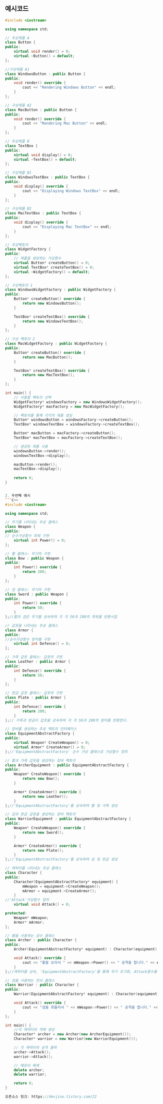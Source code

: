 ## 예시코드
```C++
#include <iostream>

using namespace std;

// 추상제품 A
class Button {
public:
    virtual void render() = 0;
    virtual ~Button() = default;
};

//구상제품 A1
class WindowsButton : public Button {
public:
    void render() override {
        cout << "Rendering Windows Button" << endl;
    }
};

// 구상제품 A2
class MacButton : public Button {
public:
    void render() override {
        cout << "Rendering Mac Button" << endl;
    }
};

// 추상제품 B
class TextBox {
public:
    virtual void display() = 0;
    virtual ~TextBox() = default;
};

// 구상제품 B1
class WindowsTextBox : public TextBox {
public:
    void display() override {
        cout << "Displaying Windows TextBox" << endl;
    }
};

// 구상제품 B2
class MacTextBox : public TextBox {
public:
    void display() override {
        cout << "Displaying Mac TextBox" << endl;
    }
};

// 추상팩토리
class WidgetFactory {
public:
    // 제품을 생성하는 가상함수
    virtual Button* createButton() = 0;
    virtual TextBox* createTextBox() = 0;
    virtual ~WidgetFactory() = default;
};

// 구상팩토리 1
class WindowsWidgetFactory : public WidgetFactory {
public:
    Button* createButton() override {
        return new WindowsButton();
    }

    TextBox* createTextBox() override {
        return new WindowsTextBox();
    }
};

// 구상 팩토리 2
class MacWidgetFactory : public WidgetFactory {
public:
    Button* createButton() override {
        return new MacButton();
    }

    TextBox* createTextBox() override {
        return new MacTextBox();
    }
};

int main() {
    // 사용할 팩토리 선택
    WidgetFactory* windowsFactory = new WindowsWidgetFactory();
    WidgetFactory* macFactory = new MacWidgetFactory();

    // 팩토리를 통해 각각의 제품 생성
    Button* windowsButton = windowsFactory->createButton();
    TextBox* windowsTextBox = windowsFactory->createTextBox();

    Button* macButton = macFactory->createButton();
    TextBox* macTextBox = macFactory->createTextBox();

    // 생성된 제품 사용
    windowsButton->render();
    windowsTextBox->display();

    macButton->render();
    macTextBox->display();
    
    return 0;
}


2. 두번째 예시
```C++
#include <iostream>

using namespace std;

// 무기를 나타내는 추상 클래스
class Weapon {
public:
// 순수가상함수 파워 구현
    virtual int Power() = 0;
};

// 활 클래스: 무기의 구현
class Bow : public Weapon {
public:
    int Power() override {
        return 200;
    }
};

// 검 클래스: 무기의 구현
class Sword : public Weapon {
public:
    int Power() override {
        return 50;
    }
};//활과 검은 무기를 상속하여 각 각 50과 200의 파워를 반환시킴

// 갑옷을 나타내는 추상 클래스
class Armor {
public:
//순수가상함수 방어를 구현
    virtual int Defence() = 0;
};

// 가죽 갑옷 클래스: 갑옷의 구현
class Leather : public Armor {
public:
    int Defence() override {
        return 50;
    }
};

// 판금 갑옷 클래스: 갑옷의 구현
class Plate : public Armor {
public:
    int Defence() override {
        return 200;
    }
};// 가죽과 판금이 갑옷을 상속하여 각 각 50과 200의 방어를 반환한다.

// 장비를 생성하는 추상 팩토리 인터페이스
class EquipmentAbstractFactory {
public:
    virtual Weapon* CreateWeapon() = 0;
    virtual Armor* CreateArmor() = 0;
};//'EquipmentAbstractFactory' 순수 가상 클래스로 가상함수 정의

// 활과 가죽 갑옷을 생성하는 장비 팩토리
class ArcherEquipment : public EquipmentAbstractFactory {
public:
    Weapon* CreateWeapon() override {
        return new Bow();
    }

    Armor* CreateArmor() override {
        return new Leather();
    }
};//'EquipmentAbstractFactory'를 상속하여 활 및 가죽 생성

// 검과 판금 갑옷을 생성하는 장비 팩토리
class WarriorEquipment : public EquipmentAbstractFactory {
public:
    Weapon* CreateWeapon() override {
        return new Sword();
    }

    Armor* CreateArmor() override {
        return new Plate();
    }
};//'EquipmentAbstractFactory'를 상속하여 검 및 판금 생성

// 캐릭터를 나타내는 추상 클래스
class Character {
public:
    Character(EquipmentAbstractFactory* equipment) {
        mWeapon = equipment->CreateWeapon();
        mArmor = equipment->CreateArmor();
    }
//'Attack'가상함수 정의
    virtual void Attack() = 0;

protected:
    Weapon* mWeapon;
    Armor* mArmor;
};

// 활을 사용하는 궁수 클래스
class Archer : public Character {
public:
    Archer(EquipmentAbstractFactory* equipment) : Character(equipment) {}

    void Attack() override {
        cout << "활을 쏘아서 " << mWeapon->Power() << " 공격을 합니다." << endl;
    }
};//캐릭터를 상속, 'EquipmentAbstractFactory'를 통해 무기 초기화, Attack함수를 구현하여 파워에 따라 출력한다.

// 검을 사용하는 전사 클래스
class Warrior : public Character {
public:
    Warrior(EquipmentAbstractFactory* equipment) : Character(equipment) {}

    void Attack() override {
        cout << "검을 휘둘러서 " << mWeapon->Power() << " 공격을 합니다." << endl;
    }
};

int main() {
    //각 캐릭터의 객체 생성
    Character* archer = new Archer(new ArcherEquipment());
    Character* warrior = new Warrior(new WarriorEquipment());

    // 각 캐릭터의 공격 출력
    archer->Attack();
    warrior->Attack();

    // 메모리 해제
    delete archer;
    delete warrior;

    return 0;
}

오픈소스 링크: https://devjino.tistory.com/22